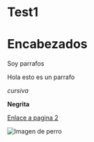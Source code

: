 # Test1
# Encabezados
Soy parrafos

Hola esto es un parrafo

*cursiva*

**Negrita**

[Enlace a pagina 2](pagina2.md)

![Imagen de perro](https://www.pinterest.es/pin/443815738250304229/)
